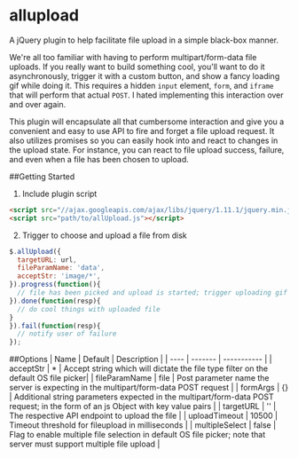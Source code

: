 # allupload
A jQuery plugin to help facilitate file upload in a simple black-box manner.

We're all too familiar with having to perform multipart/form-data file uploads.  If you really want to build something cool, you'll want to do it asynchronously, trigger it with a custom button, and show a fancy loading gif while doing it.  This requires a hidden `input` element, `form`, and `iframe` that will perform that actual `POST`.  I hated implementing this interaction over and over again.

This plugin will encapsulate all that cumbersome interaction and give you a convenient and easy to use API to fire and forget a file upload request.  It also utilizes promises so you can easily hook into and react to changes in the upload state.  For instance, you can react to file upload success, failure, and even when a file has been chosen to upload.

##Getting Started

1. Include plugin script
```html
<script src="//ajax.googleapis.com/ajax/libs/jquery/1.11.1/jquery.min.js"></script>
<script src="path/to/allUpload.js"></script>
```
2. Trigger to choose and upload a file from disk
```javascript
$.allUpload({
  targetURL: url,
  fileParamName: 'data',
  acceptStr: 'image/*',
}).progress(function(){
  // file has been picked and upload is started; trigger uploading gif
}).done(function(resp){
  // do cool things with uploaded file
}
}).fail(function(resp){
  // notify user of failure
});
```

##Options
| Name | Default | Description |
| ---- | ------- | ----------- |
| acceptStr | * | Accept string which will dictate the file type filter on the default OS file picker|
| fileParamName | file | Post parameter name the server is expecting in the multipart/form-data POST request |
| formArgs | {} | Additional string parameters expected in the multipart/form-data POST request; in the form of an js Object with key value pairs |
| targetURL | '' | The respective API endpoint to upload the file |
| uploadTimeout | 10500 | Timeout threshold for fileupload in milliseconds |
| multipleSelect | false | Flag to enable multiple file selection in default OS file picker; note that server must support multiple file upload |